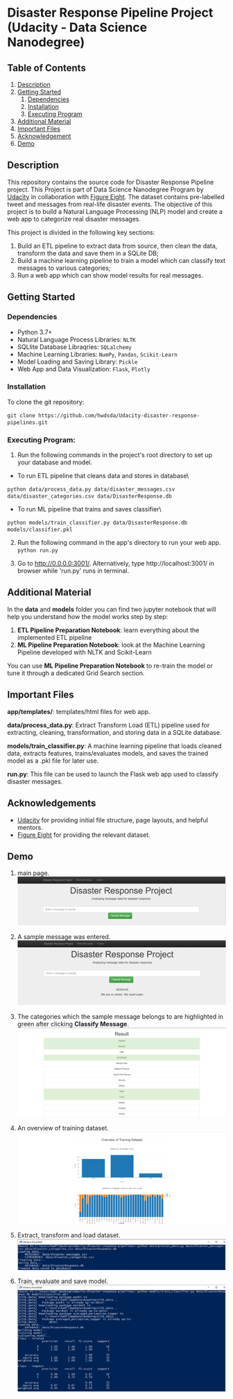 # Disaster Response Pipeline Project (Udacity - Data Science Nanodegree)

## Table of Contents
1. [Description](#description)
2. [Getting Started](#getting_started)
	1. [Dependencies](#dependencies)
	2. [Installation](#installation)
	3. [Executing Program](#execution)
3. [Additional Material](#material)
4. [Important Files](#importantfiles)
5. [Acknowledgement](#acknowledgement)
6. [Demo](#demo)


<a name="descripton"></a>
## Description

This repository contains the source code for Disaster Response Pipeline project. This Project is part of Data Science Nanodegree Program by [Udacity](https://www.udacity.com/course/data-scientist-nanodegree--nd025) in collaboration with [Figure Eight](https://www.figure-eight.com/). The dataset contains pre-labelled tweet and messages from real-life disaster events. The objective of this project is to build a Natural Language Processing (NLP) model and create a web app to categorize real disaster messages.

This project is divided in the following key sections:

1. Build an ETL pipeline to extract data from source, then clean the data, transform the data and save them in a SQLite DB;
2. Build a machine learning pipeline to train a model which can classify text messages to various categories;
3. Run a web app which can show model results for real messages.

<a name="getting_started"></a>
## Getting Started

<a name="dependencies"></a>
### Dependencies
* Python 3.7+
* Natural Language Process Libraries: `NLTK`
* SQLlite Database Libraqries: `SQLalchemy`
* Machine Learning Libraries: `NumPy`, `Pandas`, `Scikit-Learn`
* Model Loading and Saving Library: `Pickle`
* Web App and Data Visualization: `Flask`, `Plotly`

<a name="installation"></a>
### Installation

To clone the git repository:
```
git clone https://github.com/hwdsda/Udacity-disaster-response-pipelines.git
```
<a name="execution"></a>
### Executing Program:

1. Run the following commands in the project's root directory to set up your database and model.

- To run ETL pipeline that cleans data and stores in database\
```
python data/process_data.py data/disaster_messages.csv data/disaster_categories.csv data/DisasterResponse.db
```
- To run ML pipeline that trains and saves classifier\
```
python models/train_classifier.py data/DisasterResponse.db models/classifier.pkl
```

2. Run the following command in the app's directory to run your web app.
    `python run.py`

3. Go to http://0.0.0.0:3001/. Alternatively, type http://localhost:3001/ in browser while 'run.py' runs in terminal.

<a name="material"></a>
## Additional Material

In the **data** and **models** folder you can find two jupyter notebook that will help you understand how the model works step by step:
1. **ETL Pipeline Preparation Notebook**: learn everything about the implemented ETL pipeline
2. **ML Pipeline Preparation Notebook**: look at the Machine Learning Pipeline developed with NLTK and Scikit-Learn

You can use **ML Pipeline Preparation Notebook** to re-train the model or tune it through a dedicated Grid Search section.

<a name="importantfiles"></a>
## Important Files

**app/templates/**: templates/html files for web app.

**data/process_data.py**: Extract Transform Load (ETL) pipeline used for extracting, cleaning, transformation, and storing data in a SQLite database.

**models/train_classifier.py**: A machine learning pipeline that loads cleaned data, extracts features, trains/evaluates models, and saves the trained model as a .pkl file for later use.

**run.py**: This file can be used to launch the Flask web app used to classify disaster messages.

<a name="acknowledgement"></a>
## Acknowledgements

* [Udacity](https://www.udacity.com/) for providing initial file structure, page layouts, and helpful mentors.
* [Figure Eight](https://www.figure-eight.com/) for providing the relevant dataset.

<a name="demo"></a>
## Demo

1. main page.
![Main page](screenshots/main.PNG)

2. A sample message was entered.
![Message input](screenshots/message_input.PNG)

3. The categories which the sample message belongs to are highlighted in green after clicking **Classify Message**.
![Category output](screenshots/category_output.PNG)

4. An overview of training dataset.
![Overview](screenshots/overview_training_set.PNG)

5. Extract, transform and load dataset.
![ETL](screenshots/etl.PNG)

6. Train, evaluate and save model.
![ML](screenshots/ml.PNG)